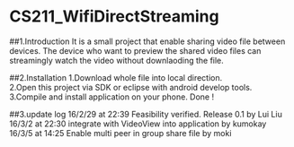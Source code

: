 # CS211_WifiDirectStreaming

##1.Introduction
It is a small project that enable sharing video file between devices. The device who want to preview the shared video files can streamingly watch the video without downlaoding the file.

##2.Installation
1.Download whole file into local direction.<br>
2.Open this project via SDK or eclipse with android develop tools. <br>
3.Compile and install application on your phone. Done ! <br>

##3.update log
16/2/29 at 22:39  Feasibility verified. Release 0.1  by Lui Liu <br>
16/3/2 at 22:30   integrate with VideoView into application by kumokay <br>
16/3/5 at 14:25   Enable multi peer in group share file   by moki <br>

